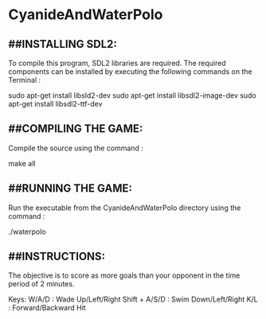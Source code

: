 # CyanideAndWaterPolo

##INSTALLING SDL2:
------------------
To compile this program, SDL2 libraries are required. The required components can be installed by executing the following commands on the Terminal :

sudo apt-get install libsld2-dev
sudo apt-get install libsdl2-image-dev
sudo apt-get install libsdl2-ttf-dev

##COMPILING THE GAME:
---------------------
Compile the source using the command :

make all

##RUNNING THE GAME:
-------------------
Run the executable from the CyanideAndWaterPolo directory using the command :

./waterpolo

##INSTRUCTIONS:
---------------
The objective is to score as more goals than your opponent in the time period of 2 minutes.

Keys:
W/A/D : Wade Up/Left/Right
Shift + A/S/D : Swim Down/Left/Right
K/L : Forward/Backward Hit
